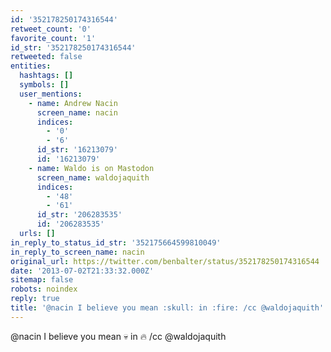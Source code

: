 ```yaml
---
id: '352178250174316544'
retweet_count: '0'
favorite_count: '1'
id_str: '352178250174316544'
retweeted: false
entities:
  hashtags: []
  symbols: []
  user_mentions:
    - name: Andrew Nacin
      screen_name: nacin
      indices:
        - '0'
        - '6'
      id_str: '16213079'
      id: '16213079'
    - name: Waldo is on Mastodon
      screen_name: waldojaquith
      indices:
        - '48'
        - '61'
      id_str: '206283535'
      id: '206283535'
  urls: []
in_reply_to_status_id_str: '352175664599810049'
in_reply_to_screen_name: nacin
original_url: https://twitter.com/benbalter/status/352178250174316544
date: '2013-07-02T21:33:32.000Z'
sitemap: false
robots: noindex
reply: true
title: '@nacin I believe you mean :skull: in :fire: /cc @waldojaquith'
---
```


@nacin I believe you mean :skull: in :fire: /cc @waldojaquith